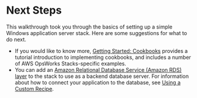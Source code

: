 # Next Steps<a name="gettingstarted-windows-what-next"></a>

This walkthrough took you through the basics of setting up a simple Windows application server stack\. Here are some suggestions for what to do next\.
+ If you would like to know more, [Getting Started: Cookbooks](gettingstarted-cookbooks.md) provides a tutorial introduction to implementing cookbooks, and includes a number of AWS OpsWorks Stacks\-specific examples\. 
+ You can add an [Amazon Relational Database Service \(Amazon RDS\) layer](workinglayers-db-rds.md) to the stack to use as a backend database server\. For information about how to connect your application to the database, see [Using a Custom Recipe](workingapps-connectdb.md#workingapps-connectdb-custom)\.